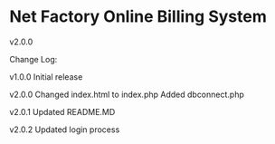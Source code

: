 # Net Factory Online Billing System
v2.0.0

Change Log:

v1.0.0
	Initial release

v2.0.0
	Changed index.html to index.php
	Added dbconnect.php

v2.0.1
	Updated README.MD

v2.0.2
	Updated login process
